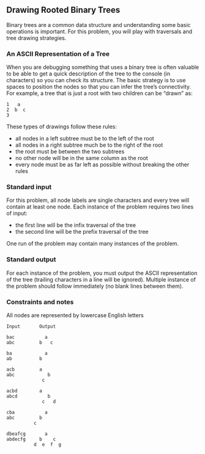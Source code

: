 ## Drawing Rooted Binary Trees

Binary trees are a common data structure and understanding some basic operations is important. For this problem, you will play with traversals and tree drawing strategies.

### An ASCII Representation of a Tree

When you are debugging something that uses a binary tree is often valuable to be able to get a quick description of the tree to the console (in characters) so you can check its structure. The basic strategy is to use spaces to position the nodes so that you can infer the tree’s connectivity. For example, a tree that is just a root with two children can be “drawn” as:

    1   a
    2  b  c
    3

These types of drawings follow these rules:
- all nodes in a left subtree must be to the left of the root
- all nodes in a right subtree much be to the right of the root
- the root must be between the two subtrees
- no other node will be in the same column as the root
- every node must be as far left as possible without breaking the other rules

### Standard input

For this problem, all node labels are single characters and every tree will contain at least one node. Each
instance of the problem requires two lines of input:
- the first line will be the infix traversal of the tree
- the second line will be the prefix traversal of the tree

One run of the problem may contain many instances of the problem.

### Standard output
For each instance of the problem, you must output the ASCII representation of the tree (trailing characters in a line will be ignored). Multiple instance of the problem should follow immediately (no blank lines between them).

### Constraints and notes
All nodes are represented by lowercase English letters


    Input       Output

    bac           a
    abc         b   c

    ba            a
    ab          b

    acb         a
    abc            b
                 c

    acbd        a
    abcd           b
                 c   d

    cba           a
    abc         b
              c

    dbeafcg       a
    abdecfg     b    c
              d  e  f  g